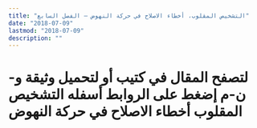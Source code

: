 ```yaml
---
title: "التشخيص المقلوب، أخطاء الاصلاح في حركة النهوض – الفصل السابع"
date: "2018-07-09"
lastmod: "2018-07-09"
description: ""
---
```

# **لتصفح المقال في كتيب أو لتحميل وثيقة و-ن-م إضغط على الروابط أسفله** **التشخيص المقلوب أخطاء الاصلاح في حركة النهوض**

###